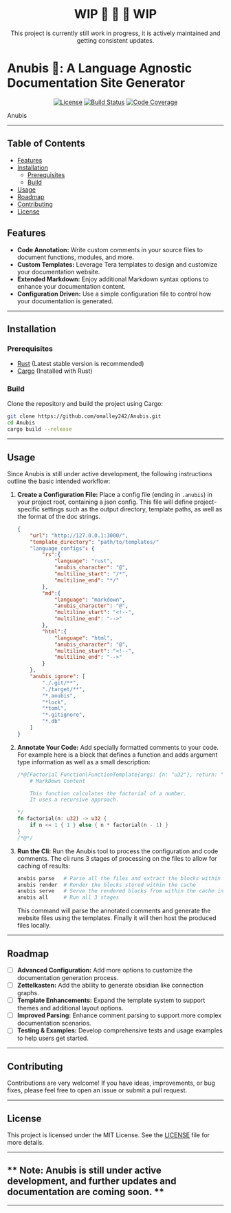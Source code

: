 <div align="center">
    
# **WIP** 🚨 🚧 🚨 **WIP**
This project is currently still work in progress, it is actively maintained and getting consistent updates.

</div>

# Anubis 🏺: A Language Agnostic Documentation Site Generator

<div align="center" >
    
[![License](https://img.shields.io/github/license/omalley242/Anubis?style=flat-square)](https://github.com/omalley242/Anubis/blob/main/LICENSE)
[![Build Status](https://img.shields.io/github/actions/workflow/status/omalley242/Anubis/main.yml?style=flat-square)](https://github.com/omalley242/Anubis/actions)
[![Code Coverage](https://img.shields.io/codecov/c/github/omalley242/Anubis?style=flat-square)](https://codecov.io/gh/omalley242/Anubis)

</div>

Anubis      


---

## Table of Contents

- [Features](#features)
- [Installation](#installation)
    - [Prerequisites](#prerequisites)
    - [Build](#build)  
- [Usage](#usage)
- [Roadmap](#roadmap)
- [Contributing](#contributing)
- [License](#license)

## Features

- **Code Annotation:** Write custom comments in your source files to document functions, modules, and more.
- **Custom Templates:** Leverage Tera templates to design and customize your documentation website.
- **Extended Markdown:** Enjoy additional Markdown syntax options to enhance your documentation content.
- **Configuration Driven:** Use a simple configuration file to control how your documentation is generated.

---

## Installation

### Prerequisites

- [Rust](https://www.rust-lang.org/tools/install) (Latest stable version is recommended)
- [Cargo](https://doc.rust-lang.org/cargo/getting-started/installation.html) (Installed with Rust)

### Build

Clone the repository and build the project using Cargo:

```bash
git clone https://github.com/omalley242/Anubis.git
cd Anubis
cargo build --release
```

---

## Usage

Since Anubis is still under active development, the following instructions outline the basic intended workflow:

1. **Create a Configuration File:**
    Place a config file (ending in `.anubis`) in your project root, containing a json config.
    This file will define project-specific settings such as the output directory, template paths, as well as the format of the doc strings.

    ```json
    {
        "url": "http://127.0.0.1:3000/",
        "template_directory": "path/to/templates/"
        "language_configs": {
            "rs":{
                "language": "rust",
                "anubis_character": "@",
                "multiline_start": "/*",
                "multiline_end": "*/"
            },
            "md":{
                "language": "markdown",
                "anubis_character": "@",
                "multiline_start": "<!--",
                "multiline_end": "-->"
            },
            "html":{
                "language": "html",
                "anubis_character": "@",
                "multiline_start": "<!--",
                "multiline_end": "-->"
            }
        },
        "anubis_ignore": [
            "./.git/**",
            "./target/**",
            "*.anubis",
            "*lock",
            "*toml",
            "*.gitignore",
            "*.db"
        ]
    }
    
    ```

3. **Annotate Your Code:**
    Add specially formatted comments to your code. For example here is a block that defines a function and adds argument type information as well as a small description:

    ```rust
    /*@[Factorial Function|FunctionTemplate{args: {n: "u32"}, return: "u32"}]
        # MarkDown Content
    
        This function calculates the factorial of a number.
        It uses a recursive approach.

    */
    fn factorial(n: u32) -> u32 {
        if n <= 1 { 1 } else { n * factorial(n - 1) }
    }
    /*@*/
    ```

4. **Run the Cli:**
   Run the Anubis tool to process the configuration and code comments. The cli runs 3 stages of processing on the files to allow for caching of results:

   ```bash
   anubis parse   # Parse all the files and extract the blocks within the comments
   anubis render  # Render the blocks stored within the cache
   anubis serve   # Serve the rendered blocks from within the cache into a site
   anubis all     # Run all 3 stages
   ```

   This command will parse the annotated comments and generate the website files using the templates.
   Finally it will then host the produced files locally.

---

## Roadmap

- [ ] **Advanced Configuration:**   Add more options to customize the documentation generation process.
- [ ] **Zettelkasten:**             Add the ability to generate obsidian like connection graphs.
- [ ] **Template Enhancements:**    Expand the template system to support themes and additional layout options.
- [ ] **Improved Parsing:**         Enhance comment parsing to support more complex documentation scenarios.
- [ ] **Testing & Examples:**       Develop comprehensive tests and usage examples to help users get started.

---

## Contributing

Contributions are very welcome! If you have ideas, improvements, or bug fixes, please feel free to open an issue or submit a pull request.

---

## License

This project is licensed under the MIT License. See the [LICENSE](LICENSE) file for more details.


---

## ** Note: Anubis is still under active development, and further updates and documentation are coming soon. **

---
